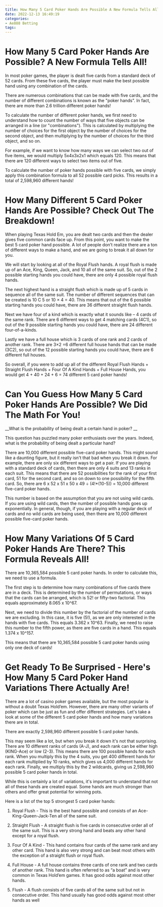```yaml
---
title: How Many 5 Card Poker Hands Are Possible A New Formula Tells All!
date: 2022-12-13 16:49:19
categories:
- Ae888 Betting
tags:
---
```



#  How Many 5 Card Poker Hands Are Possible? A New Formula Tells All!

In most poker games, the player is dealt five cards from a standard deck of 52 cards. From these five cards, the player must make the best possible hand using any combination of the cards.

There are numerous combinations that can be made with five cards, and the number of different combinations is known as the "poker hands". In fact, there are more than 2.6 trillion different poker hands!

To calculate the number of different poker hands, we first need to understand how to count the number of ways that five objects can be arranged in a line (or "combinations"). This is calculated by multiplying the number of choices for the first object by the number of choices for the second object, and then multiplying by the number of choices for the third object, and so on.

For example, if we want to know how many ways we can select two out of five items, we would multiply 5x4x3x2x1 which equals 120. This means that there are 120 different ways to select two items out of five.

To calculate the number of poker hands possible with five cards, we simply apply this combination formula to all 52 possible card picks. This results in a total of 2,598,960 different hands!

#  How Many Different 5 Card Poker Hands Are Possible? Check Out The Breakdown!

When playing Texas Hold Em, you are dealt two cards and then the dealer gives five common cards face up. From this point, you want to make the best 5 card poker hand possible. A lot of people don’t realize there are a ton of different ways to make a hand, and we are going to break it all down for you.

We will start by looking at all of the Royal Flush hands. A royal flush is made up of an Ace, King, Queen, Jack, and 10 all of the same suit. So, out of the 2 possible starting hands you could have, there are only 4 possible royal flush hands.

The next highest hand is a straight flush which is made up of 5 cards in sequence all of the same suit. The number of different sequences that can be created is 10 C 5 or 10 × 4 = 40. This means that out of the 6 possible starting hands you could have, there are 36 different straight flush hands.

Next we have four of a kind which is exactly what it sounds like – 4 cards of the same rank. There are 6 different ways to get 4 matching cards (4C1), so out of the 9 possible starting hands you could have, there are 24 different four-of-a-kinds.

Lastly we have a full house which is 3 cards of one rank and 2 cards of another rank. There are 3×2 =6 different full house hands that can be made (3C2), so out of the 12 possible starting hands you could have, there are 6 different full houses.

So overall, if you were to add up all of the different Royal Flush Hands + Straight Flush Hands + Four Of A Kind Hands + Full House Hands, you would get 4 + 40 + 24 + 6 = 74 different 5 card poker hands!

#  Can You Guess How Many 5 Card Poker Hands Are Possible? We Did The Math For You! 

__What is the probability of being dealt a certain hand in poker? __

This question has puzzled many poker enthusiasts over the years. Indeed, what is the probability of being dealt a particular hand?

There are 10,000 different possible five-card poker hands. This might sound like a daunting figure, but it really isn't that bad when you break it down. For example, there are only six different ways to get a pair. If you are playing with a standard deck of cards, then there are only 4 suits and 13 ranks in each suit. This means that there are 52 possibilities for the rank of your first card, 51 for the second card, and so on down to one possibility for the fifth card. So, there are 6 x 52 x 51 x 50 x 49 ÷ (4!*(10-5)) = 10,000 different five-card poker hands. 

This number is based on the assumption that you are not using wild cards. If you are using wild cards, then the number of possible hands goes up exponentially. In general, though, if you are playing with a regular deck of cards and no wild cards are being used, then there are 10,000 different possible five-card poker hands.

#  How Many Variations Of 5 Card Poker Hands Are There? This Formula Reveals All!

There are 10,365,584 possible 5 card poker hands. In order to calculate this, we need to use a formula.

The first step is to determine how many combinations of five cards there are in a deck. This is determined by the number of permutations, or ways that the cards can be arranged, which is 52! or fifty-two factorial. This equals approximately 8.065 x 10^67.

Next, we need to divide this number by the factorial of the number of cards we are excluding. In this case, it is five (5!), as we are only interested in the hands with five cards. This equals 3.362 x 10^63. Finally, we need to raise this number to the fifth power, as there are five cards in a hand. This equals 1.374 x 10^157.

This means that there are 10,365,584 possible 5 card poker hands using only one deck of cards!

#  Get Ready To Be Surprised - Here's How Many 5 Card Poker Hand Variations There Actually Are!

There are a lot of casino poker games available, but the most popular is without a doubt Texas Hold’em. However, there are many other variants of poker which can be just as fun and offer different strategies. Let's take a look at some of the different 5 card poker hands and how many variations there are in total.

There are exactly 2,598,960 different possible 5 card poker hands.

This may seem like a lot, but when you break it down it's not that surprising. There are 10 different ranks of cards (A-J), and each rank can be either high (KING-Ace) or low (2-3). This means there are 100 possible hands for each rank. When you multiply this by the 4 suits, you get 400 different hands for each rank multiplied by 10 ranks, which gives us 4,000 different hands for each rank. Finally, we multiply this by the 2 wildcards, giving us 2,598,960 possible 5 card poker hands in total.

While this is certainly a lot of variations, it's important to understand that not all of these hands are created equal. Some hands are much stronger than others and offer great potential for winning pots.

Here is a list of the top 5 strongest 5 card poker hands:

1) Royal Flush - This is the best hand possible and consists of an Ace-King-Queen-Jack-Ten all of the same suit.

2) Straight Flush - A straight flush is five cards in consecutive order all of the same suit. This is a very strong hand and beats any other hand except for a royal flush.

3) Four Of A Kind - This hand contains four cards of the same rank and any other card. This hand is also very strong and can beat most others with the exception of a straight flush or royal flush.

4) Full House - A full house contains three cards of one rank and two cards of another rank. This hand is often referred to as “a boat” and is very common in Texas Hold’em games. It has good odds against most other hands.

5) Flush - A flush consists of five cards all of the same suit but not in consecutive order. This hand usually has good odds against most other hands as well